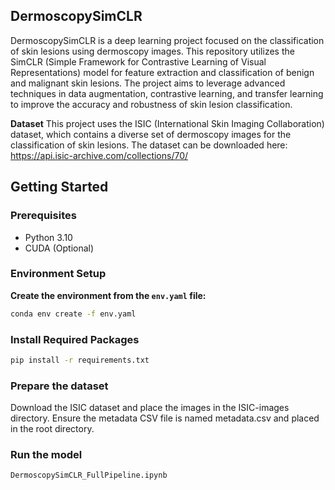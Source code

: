 ## DermoscopySimCLR

DermoscopySimCLR is a deep learning project focused on the classification of skin lesions using dermoscopy images. This repository utilizes the SimCLR (Simple Framework for Contrastive Learning of Visual Representations) model for feature extraction and classification of benign and malignant skin lesions. The project aims to leverage advanced techniques in data augmentation, contrastive learning, and transfer learning to improve the accuracy and robustness of skin lesion classification.

**Dataset**
This project uses the ISIC (International Skin Imaging Collaboration) dataset, which contains a diverse set of dermoscopy images for the classification of skin lesions. The dataset can be downloaded here: https://api.isic-archive.com/collections/70/

## Getting Started

### Prerequisites
- Python 3.10
- CUDA (Optional)

### Environment Setup
**Create the environment from the `env.yaml` file:**

   ```bash
   conda env create -f env.yaml
```

### Install Required Packages
```bash
pip install -r requirements.txt
```

### Prepare the dataset

Download the ISIC dataset and place the images in the ISIC-images directory.
Ensure the metadata CSV file is named metadata.csv and placed in the root directory.

### Run the model
   ```bash
DermoscopySimCLR_FullPipeline.ipynb
```
